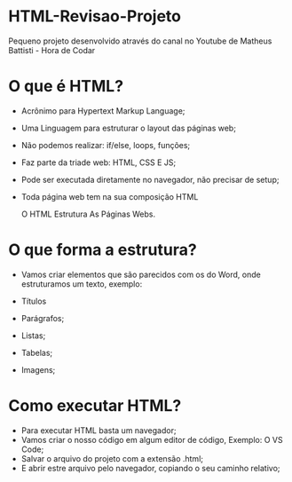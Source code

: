# HTML-Revisao-Projeto
Pequeno projeto desenvolvido através do canal no Youtube de Matheus Battisti - Hora de Codar 

# O que é HTML?
- Acrônimo para Hypertext Markup Language;
- Uma Linguagem para estruturar o layout das páginas web;
- Não podemos realizar: if/else, loops, funções;
- Faz parte da triade web: HTML, CSS E JS;
- Pode ser executada diretamente no navegador, não precisar de setup;
- Toda página web tem na sua composição HTML

  O HTML Estrutura As Páginas Webs.

# O que forma a estrutura?

- Vamos criar elementos que são parecidos com os do Word, onde estruturamos um texto, exemplo:

- Títulos
- Parágrafos;
- Listas;
- Tabelas;
- Imagens;

# Como executar HTML?

- Para executar HTML basta um navegador;
- Vamos criar o nosso código em algum editor de código, Exemplo: O VS Code;
- Salvar o arquivo do projeto com a extensão .html;
- E abrir estre arquivo pelo navegador, copiando o seu caminho relativo;

